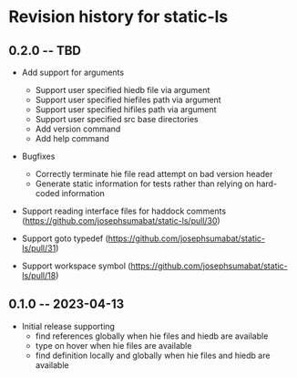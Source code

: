 # Revision history for static-ls

## 0.2.0 -- TBD

* Add support for arguments
  * Support user specified hiedb file via argument
  * Support user specified hiefiles path via argument
  * Support user specified hifiles path via argument
  * Support user specified src base directories
  * Add version command
  * Add help command

* Bugfixes
  * Correctly terminate hie file read attempt on bad version header
  * Generate static information for tests rather than relying on hard-coded information

* Support reading interface files for haddock comments (https://github.com/josephsumabat/static-ls/pull/30)

* Support goto typedef (https://github.com/josephsumabat/static-ls/pull/31)

* Support workspace symbol (https://github.com/josephsumabat/static-ls/pull/18)

## 0.1.0 -- 2023-04-13

* Initial release supporting
  * find references globally when hie files and hiedb are available
  * type on hover when hie files are available
  * find definition locally and globally when hie files and hiedb are available
